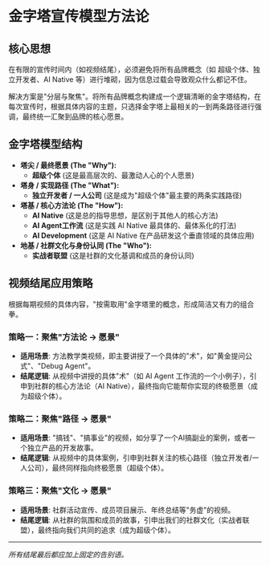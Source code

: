 # 金字塔宣传模型方法论

## 核心思想
在有限的宣传时间内（如视频结尾），必须避免将所有品牌概念（如 超级个体、独立开发者、AI Native 等）进行堆砌，因为信息过载会导致观众什么都记不住。

解决方案是"分层与聚焦"。将所有品牌概念构建成一个逻辑清晰的金字塔结构，在每次宣传时，根据具体内容的主题，只选择金字塔上最相关的一到两条路径进行强调，最终统一汇聚到品牌的核心愿景。

## 金字塔模型结构

*   **塔尖 / 最终愿景 (The "Why"):**
    *   **超级个体** (这是最高层次的、最激动人心的个人愿景)
*   **塔身 / 实现路径 (The "What"):**
    *   **独立开发者 / 一人公司** (这是成为"超级个体"最主要的两条实践路径)
*   **塔基 / 核心方法论 (The "How"):**
    *   **AI Native** (这是总的指导思想，是区别于其他人的核心方法)
    *   **AI Agent工作流** (这是实践 AI Native 最具体的、最体系化的打法)
    *   **AI Development** (这是 AI Native 在产品研发这个垂直领域的具体应用)
*   **地基 / 社群文化与身份认同 (The "Who"):**
    *   **实战者联盟** (这是社群的文化基调和成员的身份认同)

## 视频结尾应用策略

根据每期视频的具体内容，"按需取用"金字塔里的概念，形成简洁又有力的组合拳。

### 策略一：聚焦"方法论 -> 愿景"
*   **适用场景**: 方法教学类视频，即主要讲授了一个具体的"术"，如"黄金提问公式"、"Debug Agent"。
*   **结尾逻辑**: 从视频中讲授的具体"术"（如 AI Agent 工作流的一个小例子），引申到社群的核心方法论（AI Native），最终指向它能帮你实现的终极愿景（成为超级个体）。

### 策略二：聚焦"路径 -> 愿景"
*   **适用场景**: "搞钱"、"搞事业"的视频，如分享了一个AI搞副业的案例，或者一个独立产品的开发故事。
*   **结尾逻辑**: 从视频中的具体案例，引申到社群关注的核心路径（独立开发者/一人公司），最终同样指向终极愿景（超级个体）。

### 策略三：聚焦"文化 -> 愿景"
*   **适用场景**: 社群活动宣传、成员项目展示、年终总结等"务虚"的视频。
*   **结尾逻辑**: 从社群的氛围和成员的故事，引申出我们的社群文化（实战者联盟），最终指向我们共同的追求（成为超级个体）。

---
*所有结尾最后都应加上固定的告别语。* 